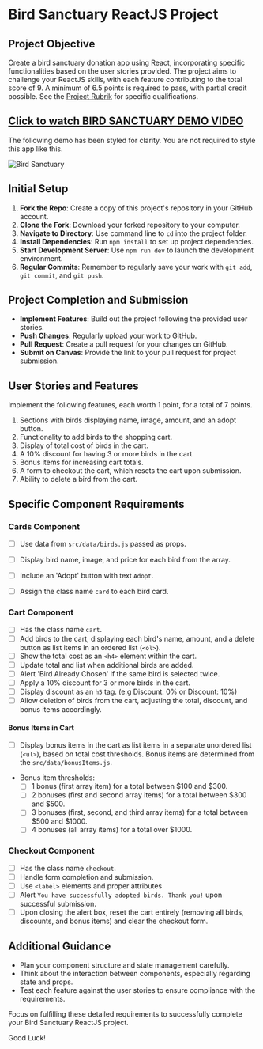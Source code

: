 # Bird Sanctuary ReactJS Project

## Project Objective

Create a bird sanctuary donation app using React, incorporating specific functionalities based on the user stories provided. The project aims to challenge your ReactJS skills, with each feature contributing to the total score of 9. A minimum of 6.5 points is required to pass, with partial credit possible. See the [Project Rubrik](RUBRIK.md) for specific qualifications.

## [Click to watch BIRD SANCTUARY DEMO VIDEO](https://drive.google.com/file/d/1DT8Rt842Dz_sRN9V_beWQrqKamnvrP7s/view?usp=sharing)

The following demo has been styled for clarity. You are not required to style this app like this.

![Bird Sanctuary](./assets/bird-sanctuary.gif)

## Initial Setup

1. **Fork the Repo**: Create a copy of this project's repository in your GitHub account.
2. **Clone the Fork**: Download your forked repository to your computer.
3. **Navigate to Directory**: Use command line to `cd` into the project folder.
4. **Install Dependencies**: Run `npm install` to set up project dependencies.
5. **Start Development Server**: Use `npm run dev` to launch the development environment.
6. **Regular Commits**: Remember to regularly save your work with `git add`, `git commit`, and `git push`.

## Project Completion and Submission

- **Implement Features**: Build out the project following the provided user stories.
- **Push Changes**: Regularly upload your work to GitHub.
- **Pull Request**: Create a pull request for your changes on GitHub.
- **Submit on Canvas**: Provide the link to your pull request for project submission.

## User Stories and Features

Implement the following features, each worth 1 point, for a total of 7 points.

1. Sections with birds displaying name, image, amount, and an adopt button.
1. Functionality to add birds to the shopping cart.
1. Display of total cost of birds in the cart.
1. A 10% discount for having 3 or more birds in the cart.
1. Bonus items for increasing cart totals.
1. A form to checkout the cart, which resets the cart upon submission.
1. Ability to delete a bird from the cart.

## Specific Component Requirements

### Cards Component

- [ ] Use data from `src/data/birds.js` passed as props.

- [ ] Display bird name, image, and price for each bird from the array.
- [ ] Include an 'Adopt' button with text `Adopt`.
- [ ] Assign the class name `card` to each bird card.

### Cart Component

- [ ] Has the class name `cart`.
- [ ] Add birds to the cart, displaying each bird's name, amount, and a delete button as list items in an ordered list (`<ol>`).
- [ ] Show the total cost as an `<h4>` element within the cart.
- [ ] Update total and list when additional birds are added.
- [ ] Alert 'Bird Already Chosen' if the same bird is selected twice.
- [ ] Apply a 10% discount for 3 or more birds in the cart.
- [ ] Display discount as an `h5` tag. (e.g Discount: 0% or Discount: 10%)
- [ ] Allow deletion of birds from the cart, adjusting the total, discount, and bonus items accordingly.

#### Bonus Items in Cart

- [ ] Display bonus items in the cart as list items in a separate unordered list (`<ul>`), based on total cost thresholds. Bonus items are determined from the `src/data/bonusItems.js`.

- Bonus item thresholds:
  - [ ] 1 bonus (first array item) for a total between $100 and $300.
  - [ ] 2 bonuses (first and second array items) for a total between $300 and $500.
  - [ ] 3 bonuses (first, second, and third array items) for a total between $500 and $1000.
  - [ ] 4 bonuses (all array items) for a total over $1000.

### Checkout Component

- [ ] Has the class name `checkout`.
- [ ] Handle form completion and submission.
- [ ] Use `<label>` elements and proper attributes
- [ ] Alert `You have successfully adopted birds. Thank you!` upon successful submission.
- [ ] Upon closing the alert box, reset the cart entirely (removing all birds, discounts, and bonus items) and clear the checkout form.

## Additional Guidance

- Plan your component structure and state management carefully.
- Think about the interaction between components, especially regarding state and props.
- Test each feature against the user stories to ensure compliance with the requirements.

Focus on fulfilling these detailed requirements to successfully complete your Bird Sanctuary ReactJS project.

Good Luck!
